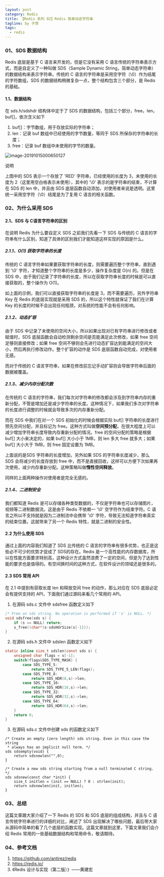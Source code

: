 ```yaml
---
layout: post
category: Redis
title: 【Redis 系列 02】Redis 简单动态字符串
tagline: by 子悠
tags:
  - redis
---
```


### 01、SDS 数据结构

Redis 底层是基于 C 语言来开发的，但是它没有采用 C 语言传统的字符串表示方式，而是自定义了一种叫做 SDS（Sample Dynamic String，简单动态字符串）的数据结构来表示字符串。传统的 C 语言的字符串是采用空字符（\0）作为结尾的字符数组，SDS 的数据结构稍微复杂一点，整个结构包含三个部分，是 Redis 的基础。

<!--more-->

#### 1.1、数据结构

在 sds.h/sdshdr 结构体中定于了 SDS 的数据结构，包括三个部分，free，len，buf[]，依次含义如下

1. buf[]：字节数组，用于存放实际的字符串；
2. len：记录 buf 数组中已经使用的字节数量，等同于 SDS 所保存的字符串的长度；
3. free：记录 buf 数组中未使用的字节的数量。

![image-20191015000650127](http://justdojava.com/assets/images/2019/java/image_ziyou/redis-series2-01.png)

说明

上图中的 SDS 表示一个存放了 'RED' 字符串，已经使用的长度为 3，未使用的长度为 2（这里用空白格表示未使用），其中的 '\0' 表示的是字符串的结束，不计算在 SDS 的 len 中，并且由 SDS 底层函数自动添加，对使用者来说是透明。这里统一采用空字符（\0）结尾是为了复用 C 语言的相关函数。

### 02、为什么采用 SDS

#### 2.1、SDS 与 C语言字符串的区别

在说明 Redis 为什么要自定义 SDS 之前我们先看一下 SDS 与传统的 C 语言的字符串有什么区别，知道了具体的区别我们才能知道这样实现的原因是什么。

##### 2.1.1、O(1) 获取字符串的长度

传统的 C 语言字符串如果要获取字符串的长度，则需要遍历整个字符串，直到遇到 '\0' 字符，才知道整个字符串的长度是多少，操作复杂度是 O(n) 的。但是在 SDS 中，由于我们记录了字符串的长度，所以在获取字符串长度的时候是可以直接获取的，整个操作为 O(1)。

如上面的示例，我们可以直接获取字符串的长度是 3，而不需要遍历，另外字符串 Key 在 Redis 的底层实现就是采用 SDS 的，所以这个特性就保证了我们在计算 Key 的长度的时候不会出现任何瓶颈，对系统的性能不会有任何影响。

##### 2.1.2、动态扩容

由于 SDS 中记录了未使用的空间大小，所以如果出现对已有字符串进行修改或者赋值时，SDS 底层函数会自动检测剩余空间是否能满足此次修改，如果 free 空间足够则直接修改；如果 free 空间不够则会先进行动态扩容达到能满足的空间大小，然后再执行修改动作。整个扩容的动作是 SDS 底层函数自动完成，对使用者无感。

而对于传统的 C 语言字符串，如果在修改前忘记手动扩容则会导致字符串后面的数据被覆盖。

##### 2.1.3、减少内存分配次数

在传统的 C 语言的字符串，我们每次对字符串的修改都会涉及到字符串内存的重新分配，不管是增加还是减少字符串的长度。这种情况下，如果我们多次对字符串的长度进行调整的时候就会导致多次的内存重新分配。

而在 SDS 中我们在对一个 SDS 初始化的时候会根据实际 buf[] 字符串的长度进行预先空间分配，并且标记为 free。这种方式叫做**空间预分配**，在很大程度上可以减少增加字符串长度导致内存重新分配的情况。free 的空间分配的策略是根据 buf[] 大小来决定的，如果 buf[] 大小小于 1MB，则 len 多大 free 就多大；如果 buf[] 大小大于 1MB，则 free 固定设置为 1MB。

上面说的是SDS 字符串的长度增加，另外如果 SDS 的字符串长度减少，那么 SDS 会将减少的长度存放到 free 中，而不是直接回收，这样可以方便下次如果再次使用，减少内存重新分配。这种策略叫做**惰性空间释放**。

同样的上面两种操作对使用者是完全无感的。

##### 2.1.4、二进制安全

我们都知道 Redis 是可以存储各种类型数据的，不仅是字符串也可以存储图片，视频等二进制数据流。这是由于 Redis 不依赖一 '\0' 空字符作为结束字符。C 语言之所以不支持就是因为二进制流中会携带 '\0' 字符，导致无法知道字符串真实的结束位置。这就带来了另一个 Redis 特性，就是二进制的安全性。



#### 2.2 为什么使用 SDS

通过上面的内容我们知道了 SDS 比传统的 C 语言的字符串有很多优势，也正是这些必不可少的优势才促成了 SDS的存在。Redis 是一个高性能的内存数据库，所以在性能方面要求特别高，这种设计方式虽然浪费了一定的空间，但是为了达到性能的要求也是值得的。有空间换时间的这种方式，在软件设计的领域还是很多的。

#### 2.3 SDS 常用 API

在 2.1 中提到有获取长度 len 和释放空间 free 的动作，那么对应在 SDS 底层必定会有提供支持的 API，下面我们通过源码来看几个常用的 API。

1. 在源码 sds.c 文件中 sdsfree 函数定义如下

```c
/* Free an sds string. No operation is performed if 's' is NULL. */
void sdsfree(sds s) {
    if (s == NULL) return;
    s_free((char*)s-sdsHdrSize(s[-1]));
}
```

2. 在源码 sds.h 文件中 sdslen 函数定义如下

```c
static inline size_t sdslen(const sds s) {
    unsigned char flags = s[-1];
    switch(flags&SDS_TYPE_MASK) {
        case SDS_TYPE_5:
            return SDS_TYPE_5_LEN(flags);
        case SDS_TYPE_8:
            return SDS_HDR(8,s)->len;
        case SDS_TYPE_16:
            return SDS_HDR(16,s)->len;
        case SDS_TYPE_32:
            return SDS_HDR(32,s)->len;
        case SDS_TYPE_64:
            return SDS_HDR(64,s)->len;
    }
    return 0;
}
```

3. 在源码 sds.c 文件中创建 sds 的函数定义如下

```
/* Create an empty (zero length) sds string. Even in this case the string
 * always has an implicit null term. */
sds sdsempty(void) {
    return sdsnewlen("",0);
}

/* Create a new sds string starting from a null terminated C string. */
sds sdsnew(const char *init) {
    size_t initlen = (init == NULL) ? 0 : strlen(init);
    return sdsnewlen(init, initlen);
}
```

### 03、总结

这篇文章跟大家介绍了一下 Redis 的 SDS 和 SDS 底层的组成结构，并且与 C 语言传统字符串进行的详细的对比，阐述了 SDS 出现解决了哪些问题，最后带大家从源码中简单的看了几个底层的函数实现。这篇文章就到这里，下篇文章我们会介绍 Redis 常用的一些基础数据结构和常用命令，敬请期待。

### 04、参考文档

1. https://github.com/antirez/redis
2. https://redis.io/
3. 《Redis 设计与实现（第二版）》——黄建宏
